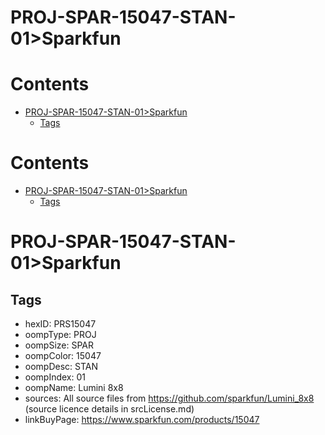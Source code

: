 
PROJ-SPAR-15047-STAN-01>Sparkfun
================================

Contents
========

* [PROJ-SPAR-15047-STAN-01>Sparkfun](#proj-spar-15047-stan-01sparkfun)
	* [Tags](#tags)

Contents
========

* [PROJ-SPAR-15047-STAN-01>Sparkfun](#proj-spar-15047-stan-01sparkfun)
	* [Tags](#tags)

# PROJ-SPAR-15047-STAN-01>Sparkfun

## Tags

- hexID: PRS15047
- oompType: PROJ
- oompSize: SPAR
- oompColor: 15047
- oompDesc: STAN
- oompIndex: 01
- oompName: Lumini 8x8
- sources: All source files from https://github.com/sparkfun/Lumini_8x8 (source licence details in srcLicense.md)
- linkBuyPage: https://www.sparkfun.com/products/15047
